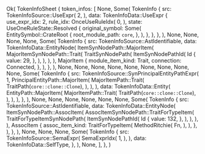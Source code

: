 Ok(
    TokenInfoSheet {
        token_infos: [
            None,
            Some(
                TokenInfo {
                    src: TokenInfoSource::UseExpr(
                        2,
                    ),
                    data: TokenInfoData::UseExpr {
                        use_expr_idx: 2,
                        rule_idx: OnceUseRuleIdx(
                            0,
                        ),
                        state: UseOneRuleState::Resolved {
                            original_symbol: Some(
                                EntitySymbol::CrateRoot {
                                    root_module_path: `core`,
                                },
                            ),
                        },
                    },
                },
            ),
            None,
            None,
            None,
            None,
            Some(
                TokenInfo {
                    src: TokenInfoSource::AstIdentifiable,
                    data: TokenInfoData::EntityNode(
                        ItemSynNodePath::MajorItem(
                            MajorItemSynNodePath::Trait(
                                TraitSynNodePath(
                                    ItemSynNodePathId(
                                        Id {
                                            value: 29,
                                        },
                                    ),
                                ),
                            ),
                        ),
                        MajorItem {
                            module_item_kind: Trait,
                            connection: Connected,
                        },
                    ),
                },
            ),
            None,
            None,
            None,
            None,
            None,
            None,
            None,
            None,
            None,
            Some(
                TokenInfo {
                    src: TokenInfoSource::SynPrincipalEntityPathExpr(
                        1,
                        PrincipalEntityPath::MajorItem(
                            MajorItemPath::Trait(
                                TraitPath(`core::clone::Clone`),
                            ),
                        ),
                    ),
                    data: TokenInfoData::Entity(
                        EntityPath::MajorItem(
                            MajorItemPath::Trait(
                                TraitPath(`core::clone::Clone`),
                            ),
                        ),
                    ),
                },
            ),
            None,
            None,
            None,
            None,
            None,
            None,
            Some(
                TokenInfo {
                    src: TokenInfoSource::AstIdentifiable,
                    data: TokenInfoData::EntityNode(
                        ItemSynNodePath::AssocItem(
                            AssocItemSynNodePath::TraitForTypeItem(
                                TraitForTypeItemSynNodePath(
                                    ItemSynNodePathId(
                                        Id {
                                            value: 132,
                                        },
                                    ),
                                ),
                            ),
                        ),
                        AssocItem {
                            assoc_item_kind: TraitForTypeItem(
                                MethodRitchie(
                                    Fn,
                                ),
                            ),
                        },
                    ),
                },
            ),
            None,
            None,
            None,
            Some(
                TokenInfo {
                    src: TokenInfoSource::SemaExpr(
                        SemaExprIdx(
                            1,
                        ),
                    ),
                    data: TokenInfoData::SelfType,
                },
            ),
            None,
        ],
    },
)